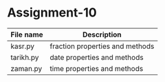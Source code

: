 # Assignment-10


| File name | Description |
| --------- | ----------- |
| kasr.py | fraction properties and methods |
| tarikh.py | date properties and methods |
| zaman.py | time properties and methods |